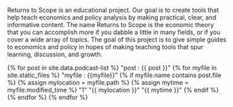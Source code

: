 ---
---

Returns to Scope is an educational project. Our goal is to create tools that help teach economics and policy analysis by making practical, clear, and informative content. 
The name Returns to Scope is the economic theory that you can accomplish more if you dabble a little in many fields, or if you cover a wide array of topics. The goal of this project is to give simple guides to economics and policy in hopes of making teaching tools that spur learning, discussion, and growth. 

{% for post in site.data.podcast-list %}
	"post : {{ post }}"
	{% for myfile in site.static_files %}
		"myfile : {{myfile}}"
		{% if myfile.name contains post.file %}
			{% assign mylocation = myfile.path %} 
			{% assign mytime = myfile.modified_time %} 
			<test> "1" </test>
			<testname>"{{ mylocation }}"</testname>
			<testdate>"{{ mytime }}"</testdate>
		{% endif %}
	{% endfor %}
{% endfor %}


<!--
**ReturnsToScope/returnstoscope** is a ✨ _special_ ✨ repository because its `README.md` (this file) appears on your GitHub profile.

Here are some ideas to get you started:

- 🔭 I’m currently working on ...
- 🌱 I’m currently learning ...
- 👯 I’m looking to collaborate on ...
- 🤔 I’m looking for help with ...
- 💬 Ask me about ...
- 📫 How to reach me: ...
- 😄 Pronouns: ...
- ⚡ Fun fact: ...
-->
